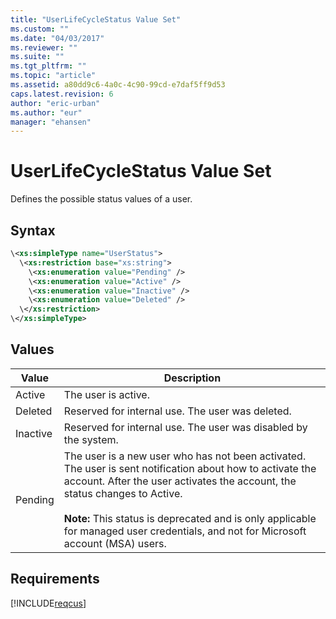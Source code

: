 ```yaml
---
title: "UserLifeCycleStatus Value Set"
ms.custom: ""
ms.date: "04/03/2017"
ms.reviewer: ""
ms.suite: ""
ms.tgt_pltfrm: ""
ms.topic: "article"
ms.assetid: a80dd9c6-4a0c-4c90-99cd-e7daf5ff9d53
caps.latest.revision: 6
author: "eric-urban"
ms.author: "eur"
manager: "ehansen"
---
```

# UserLifeCycleStatus Value Set
Defines the possible status values of a user.

## Syntax

```xml
\<xs:simpleType name="UserStatus">
  \<xs:restriction base="xs:string">
    \<xs:enumeration value="Pending" />
    \<xs:enumeration value="Active" />
    \<xs:enumeration value="Inactive" />
    \<xs:enumeration value="Deleted" />
  \</xs:restriction>
\</xs:simpleType>
```

## Values

|Value|Description|
|---------|---------------|
|Active|The user is active.|
|Deleted|Reserved for internal use. The user was deleted.|
|Inactive|Reserved for internal use. The user was disabled by the system.|
|Pending|The user is a new user who has not been activated. The user is sent notification about how to activate the account. After the user activates the account, the status changes to Active.<br/><br/>**Note:** This status is deprecated and is only applicable for managed user credentials, and not for Microsoft account (MSA) users. |

## Requirements
[!INCLUDE[reqcus](../customer-api/includes/reqcus.md)]